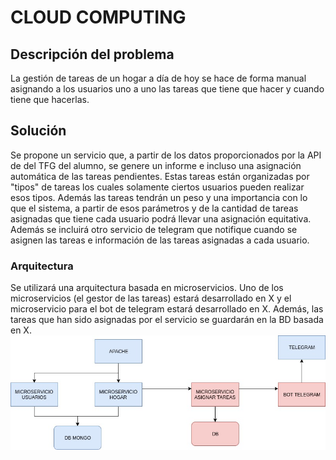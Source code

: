 # CLOUD COMPUTING

## Descripción del problema
La gestión de tareas de un hogar a día de hoy se hace de forma manual asignando a los usuarios uno a uno las tareas que tiene que hacer y cuando tiene que hacerlas.
## Solución
Se propone un servicio que, a partir de los datos proporcionados por la API de del TFG del alumno, se genere un informe e incluso una asignación automática de las tareas pendientes.
Estas tareas están organizadas por "tipos" de tareas los cuales solamente ciertos usuarios pueden realizar esos tipos. Además las tareas tendrán un peso y una importancia con lo que el sistema, a partir de esos parámetros y de la cantidad de tareas asignadas que tiene cada usuario podrá llevar una asignación equitativa.
Además se incluirá otro servicio de telegram que notifique cuando se asignen las tareas e información de las tareas asignadas a cada usuario.
### Arquitectura
Se utilizará una arquitectura basada en microservicios. Uno de los microservicios (el gestor de las tareas) estará desarrollado en X y el microservicio para el bot de telegram estará desarrollado en X.
Además, las tareas que han sido asignadas por el servicio se guardarán en la BD basada en X.
![alt text](images/arquitectura.jpg "Arquitectura")
